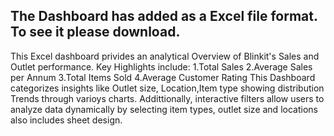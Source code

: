 The Dashboard has added as a Excel file format.
To see it please download.
----------------------------------------------------------------------------------------------------------------------------------------------------------------------
This Excel dashboard privides an analytical Overview of Blinkit's Sales and Outlet performance.
Key Highlights include:
1.Total Sales
2.Average Sales per Annum
3.Total Items Sold
4.Average Customer Rating
This Dashboard categorizes insights like Outlet size, Location,Item type showing distribution Trends through varioys charts.
Addittionally, interactive filters allow users to analyze data dynamically by selecting item types, outlet size and locations 
also includes sheet design.
